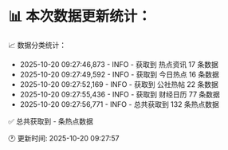 📊 本次数据更新统计：
==========================

📈 数据分类统计：
- 2025-10-20 09:27:46,873 - INFO - 获取到 热点资讯 17 条数据
- 2025-10-20 09:27:49,592 - INFO - 获取到 今日热点 16 条数据
- 2025-10-20 09:27:52,169 - INFO - 获取到 公社热帖 22 条数据
- 2025-10-20 09:27:55,436 - INFO - 获取到 财经日历 77 条数据
- 2025-10-20 09:27:56,771 - INFO - 总共获取到 132 条热点数据

✅ 总共获取到 - 条热点数据

🕐 更新时间: 2025-10-20 09:27:57
